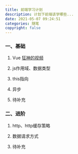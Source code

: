 ```yaml
---
title: 前端学习计划
description: 计划下前端该学哪些...
date: 2021-05-07 09:24:51
categories: 随笔
copyright: false
---
```

### 一、基础
1. Vue
[狂神的视频](https://www.bilibili.com/video/BV18E411a7mC?from=search&seid=14251799674482834709)

2. js作用域、数据类型

3. this指向

4. 异步

5. 待补充

### 二、进阶

1. http、http缓存策略

2. 数据请求方式

3. 待补充